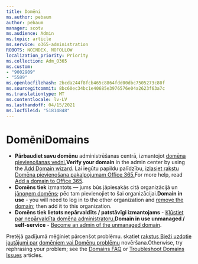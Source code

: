 ```yaml
---
title: Domēni
ms.author: pebaum
author: pebaum
manager: scotv
ms.audience: Admin
ms.topic: article
ms.service: o365-administration
ROBOTS: NOINDEX, NOFOLLOW
localization_priority: Priority
ms.collection: Adm_O365
ms.custom:
- "9002909"
- "5589"
ms.openlocfilehash: 2bcda244f8fcb465c8864fdd00dbc7505273c80f
ms.sourcegitcommit: 8bc60ec34bc1e40685e3976576e04a2623f63a7c
ms.translationtype: MT
ms.contentlocale: lv-LV
ms.lasthandoff: 04/15/2021
ms.locfileid: "51814848"
---
```

# <a name="domains"></a><span data-ttu-id="21b31-102">Domēni</span><span class="sxs-lookup"><span data-stu-id="21b31-102">Domains</span></span>

- <span data-ttu-id="21b31-103">**Pārbaudiet savu domēnu** administrēšanas centrā, izmantojot [domēna pievienošanas vedni.](https://admin.microsoft.com/Adminportal#/Domains/Wizard)</span><span class="sxs-lookup"><span data-stu-id="21b31-103">**Verify your domain** in the admin center by using the [Add Domain wizard](https://admin.microsoft.com/Adminportal#/Domains/Wizard).</span></span> <span data-ttu-id="21b31-104">Lai iegūtu papildu palīdzību, [izlasiet rakstu Domēna pievienošana pakalpojumam Office 365.](https://docs.microsoft.com/microsoft-365/admin/setup/add-domain?view=o365-worldwide)</span><span class="sxs-lookup"><span data-stu-id="21b31-104">For more help, read [Add a domain to Office 365](https://docs.microsoft.com/microsoft-365/admin/setup/add-domain?view=o365-worldwide).</span></span>
- <span data-ttu-id="21b31-105">**Domēns tiek** izmantots — jums būs jāpiesakās citā organizācijā un [jānoņem domēns](https://docs.microsoft.com/microsoft-365/admin/get-help-with-domains/remove-a-domain?view=o365-worldwide); pēc tam pievienojiet to šai organizācijai.</span><span class="sxs-lookup"><span data-stu-id="21b31-105">**Domain in use** - you will need to log in to the other organization and [remove the domain](https://docs.microsoft.com/microsoft-365/admin/get-help-with-domains/remove-a-domain?view=o365-worldwide); then add it to this organization.</span></span>
- <span data-ttu-id="21b31-106">**Domēns tiek lietots nepārvaldīts / patstāvīgi izmantojams**  -  [Kļūstiet par nepārvaldīta domēna administratoru.](https://docs.microsoft.com/azure/active-directory/users-groups-roles/domains-admin-takeover)</span><span class="sxs-lookup"><span data-stu-id="21b31-106">**Domain in use unmanaged / self-service** - [Become an admin of the unmanaged domain](https://docs.microsoft.com/azure/active-directory/users-groups-roles/domains-admin-takeover).</span></span>

<span data-ttu-id="21b31-107">Pretējā gadījumā mēģiniet pārcenšot problēmu. skatiet [rakstus Bieži uzdotie jautājumi par](https://docs.microsoft.com/microsoft-365/admin/setup/domains-faq?view=o365-worldwide) [domēniem vai Domēnu problēmu](https://docs.microsoft.com/microsoft-365/admin/get-help-with-domains/find-and-fix-issues?view=o365-worldwide) novēršana.</span><span class="sxs-lookup"><span data-stu-id="21b31-107">Otherwise, try rephrasing your problem; see the [Domains FAQ](https://docs.microsoft.com/microsoft-365/admin/setup/domains-faq?view=o365-worldwide) or [Troubleshoot Domains Issues](https://docs.microsoft.com/microsoft-365/admin/get-help-with-domains/find-and-fix-issues?view=o365-worldwide) articles.</span></span>
